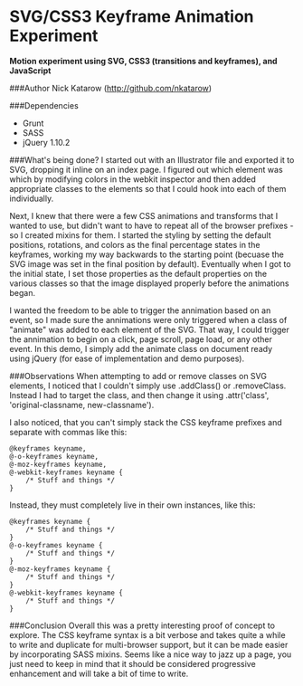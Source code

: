 SVG/CSS3 Keyframe Animation Experiment
===============
**Motion experiment using SVG, CSS3 (transitions and keyframes), and JavaScript**

###Author
Nick Katarow (<http://github.com/nkatarow>)

###Dependencies
- Grunt
- SASS
- jQuery 1.10.2 

###What's being done?
I started out with an Illustrator file and exported it to SVG, dropping it inline on an index page. I figured out which element was which by modifying colors in the webkit inspector and then added appropriate classes to the elements so that I could hook into each of them individually. 

Next, I knew that there were a few CSS animations and transforms that I wanted to use, but didn't want to have to repeat all of the browser prefixes - so I created mixins for them. I started the styling by setting the default positions, rotations, and colors as the final percentage states in the keyframes, working my way backwards to the starting point (becuase the SVG image was set in the final position by default). Eventually when I got to the initial state, I set those properties as the default properties on the various classes so that the image displayed properly before the animations began.

I wanted the freedom to be able to trigger the annimation based on an event, so I made sure the annimations were only triggered when a class of "animate" was added to each element of the SVG. That way, I could trigger the annimation to begin on a click, page scroll, page load, or any other event. In this demo, I simply add the animate class on document ready using jQuery (for ease of implementation and demo purposes).

###Observations
When attempting to add or remove classes on SVG elements, I noticed that I couldn't simply use .addClass() or .removeClass. Instead I had to target the class, and then change it using .attr('class', 'original-classname, new-classname').

I also noticed, that you can't simply stack the CSS keyframe prefixes and separate with commas like this:
	
	@keyframes keyname,
	@-o-keyframes keyname,
	@-moz-keyframes keyname,
	@-webkit-keyframes keyname {
		/* Stuff and things */
	}
	
Instead, they must completely live in their own instances, like this:

	@keyframes keyname {
		/* Stuff and things */
	}
	@-o-keyframes keyname {
		/* Stuff and things */
	}
	@-moz-keyframes keyname {
		/* Stuff and things */
	}
	@-webkit-keyframes keyname {
		/* Stuff and things */
	}


###Conclusion
Overall this was a pretty interesting proof of concept to explore. The CSS keyframe syntax is a bit verbose and takes quite a while to write and duplicate for multi-browser support, but it can be made easier by incorporating SASS mixins. Seems like a nice way to jazz up a page, you just need to keep in mind that it should be considered progressive enhancement and will take a bit of time to write.